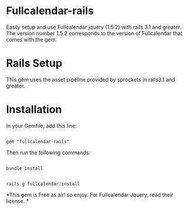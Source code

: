 # Fullcalendar-rails

Easily setup and use Fullcalendar jquery (1.5.2) with rails 3.1 and greater. The version number 1.5.2 corresponds to the version of Fullcalendar that comes with the gem. 

# Rails Setup

This gem uses the asset pipeline provided by sprockets in rails3.1 and greater.

# Installation
In your Gemfile, add this line:
<pre><code>
gem "fullcalendar-rails"
</pre></code>

Then run the following commands:
<pre><code>
bundle install
</pre></code>

<pre><code>
rails g fullcalendar:install  
</pre></code>

*This gem is Free as air! so enjoy. For Fullcalendar Jquery, read their license. *



